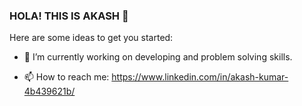 ### HOLA! THIS IS AKASH 👋



Here are some ideas to get you started:

- 🔭 I’m currently working on developing and problem solving skills.
<!--- 🌱 I’m currently learning ...
- 👯 I’m looking to collaborate on ...
- 🤔 I’m looking for help with ...
- 💬 Ask me about ...

- 😄 Pronouns: ...
- ⚡ Fun fact: ...-->
- 📫 How to reach me: https://www.linkedin.com/in/akash-kumar-4b439621b/
